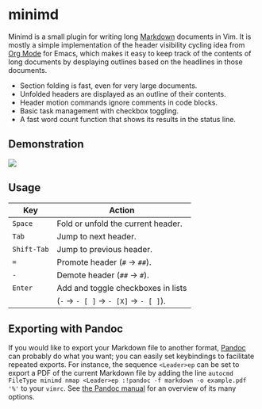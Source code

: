 # minimd

Minimd is a small plugin for writing long [Markdown](https://commonmark.org/) documents in Vim.  It is mostly a simple implementation of the header visibility cycling idea from [Org Mode](https://orgmode.org/) for Emacs, which makes it easy to keep track of the contents of long documents by desplaying outlines based on the headlines in those documents.

- Section folding is fast, even for very large documents.
- Unfolded headers are displayed as an outline of their contents.
- Header motion commands ignore comments in code blocks.
- Basic task management with checkbox toggling.
- A fast word count function that shows its results in the status line.

## Demonstration

![](http://johnob.sdf.org/resources/minimd_demo.gif)

## Usage

| Key         | Action                                 |
| ----------- | -------------------------------------- |
| `Space`     | Fold or unfold the current header.     |
| `Tab`       | Jump to next header.                   |
| `Shift-Tab` | Jump to previous header.               |
| `=`         | Promote header (`#` → `##`).           |
| `-`         | Demote header (`##` → `#`).            |
| `Enter`     | Add and toggle checkboxes in lists     |
|             | (`-` → `- [ ]` → `- [X]` → `- [ ]`).   |

## Exporting with Pandoc

If you would like to export your Markdown file to another format, [Pandoc](https://pandoc.org/) can probably do what you want; you can easily set keybindings to facilitate repeated exports.  For instance, the sequence `<Leader>ep` can be set to export a PDF of the current Markdown file by adding the line `autocmd FileType minimd nmap <Leader>ep :!pandoc -f markdown -o example.pdf '%'` to your `vimrc`.  See [the Pandoc manual](https://pandoc.org/MANUAL.html) for an overview of its many options.
